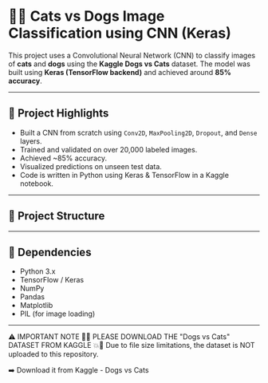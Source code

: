 # 🐶🐱 Cats vs Dogs Image Classification using CNN (Keras)

This project uses a Convolutional Neural Network (CNN) to classify images of **cats** and **dogs** using the **Kaggle Dogs vs Cats** dataset. The model was built using **Keras (TensorFlow backend)** and achieved around **85% accuracy**.

---

## 🚀 Project Highlights

- Built a CNN from scratch using `Conv2D`, `MaxPooling2D`, `Dropout`, and `Dense` layers.
- Trained and validated on over 20,000 labeled images.
- Achieved ~85% accuracy.
- Visualized predictions on unseen test data.
- Code is written in Python using Keras & TensorFlow in a Kaggle notebook.

---

## 📁 Project Structure


---

## 🔧 Dependencies

- Python 3.x
- TensorFlow / Keras
- NumPy
- Pandas
- Matplotlib
- PIL (for image loading)

---
⚠️ IMPORTANT NOTE
💾💥 PLEASE DOWNLOAD THE "Dogs vs Cats" DATASET FROM KAGGLE 💥💾
Due to file size limitations, the dataset is NOT uploaded to this repository.

➡️ Download it from Kaggle - Dogs vs Cats
